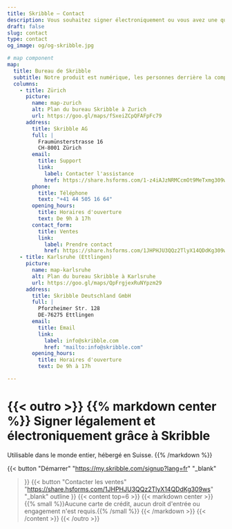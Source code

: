 ```yaml
---
title: Skribble – Contact
description: Vous souhaitez signer électroniquement ou vous avez une question ? N'hésitez pas à nous contacter par téléphone ou par e-mail.
draft: false
slug: contact
type: contact
og_image: og/og-skribble.jpg

# map component
map:
  title: Bureau de Skribble
  subtitle: Notre produit est numérique, les personnes derrière la compagnie en chair et en os. Vous pouvez les rencontrer dans nos bureaux en Suisse et en Allemagne.
  columns:
    - title: Zürich
      picture:
        name: map-zurich
        alt: Plan du bureau Skribble à Zurich
        url: https://goo.gl/maps/fSxeiZCpQFAFpFc79
      address:
        title: Skribble AG
        full: |
          Fraumünsterstrasse 16
          CH-8001 Zürich
        email:
          title: Support
          link:
            label: Contacter l'assistance
            href: https://share.hsforms.com/1-z4iAJzNRMCcmOt9MeTxmg309ws
        phone: 
          title: Téléphone
          text: "+41 44 505 16 64"
        opening_hours:
          title: Horaires d'ouverture
          text: De 9h à 17h
        contact_form:
          title: Ventes 
          link:
            label: Prendre contact
            href: https://share.hsforms.com/1JHPHJU3QQz2TlyX14QDdKg309ws
    - title: Karlsruhe (Ettlingen)
      picture:
        name: map-karlsruhe
        alt: Plan du bureau Skribble à Karlsruhe
        url: https://goo.gl/maps/QpFrgjexRuNYpzm29
      address:
        title: Skribble Deutschland GmbH
        full: |
          Pforzheimer Str. 128
          DE-76275 Ettlingen
        email:
          title: Email 
          link:
            label: info@skribble.com
            href: "mailto:info@skribble.com"
        opening_hours:
          title: Horaires d'ouverture
          text: De 9h à 17h

---
```


[//]: # (--------------------------------------------------------------------------------------------------------------)

{{< outro >}}
{{% markdown center %}}
Signer légalement et électroniquement 
grâce à Skribble
===============
Utilisable dans le monde entier, hébergé en Suisse.
{{% /markdown %}}

{{< button
  "Démarrer"
  "https://my.skribble.com/signup?lang=fr"
  "_blank"
>}}
{{< button
  "Contacter les ventes"
  "https://share.hsforms.com/1JHPHJU3QQz2TlyX14QDdKg309ws"
  "_blank"
  outline
>}}
{{< content top=6 >}}
{{< markdown center >}}
{{% small %}}Aucune carte de crédit, aucun droit d'entrée 
ou engagement n'est requis.{{% /small %}} 
{{< /markdown >}}
{{< /content >}}
{{< /outro >}}
